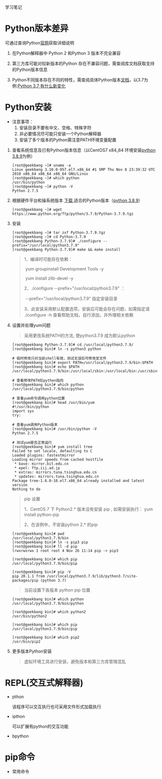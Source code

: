 

学习笔记

# Python版本差异

可通过查询Python[官网](https://www.python.org/doc/versions/)获取详细说明

1. 在Python解释器中  Python 2 和Python 3 版本不完全兼容

2. 第三方库可能对较新版本的Python 存在不兼容问题，需查阅库文档获取支持的Python版本信息

3. Python不同版本存在不同的特性，需查阅具体Python版本[文档](https://docs.python.org/)，以3.7为例:[Python 3.7 有什么新变化](https://docs.python.org/zh-cn/3.7/whatsnew/3.7.html)

# Python安装

- 注意事项：
    1. 安装目录不要有中文、空格、特殊字符
    2. 非必要情况尽可能只安装一个Python解释器
    3. 安装了多个版本的Python需注意PATH环境变量配置

1. 查看系统信息及已有Python版本信息（以CentOS7 x84_64 环境安装[python 3.8.9](https://www.python.org/ftp/python/3.7.9/Python-3.7.9.tgz)为例）

    ~~~shell
    [root@geekbang ~]# uname -a
    Linux geekbang 3.10.0-957.el7.x86_64 #1 SMP Thu Nov 8 23:39:32 UTC 2018 x86_64 x86_64 x86_64 GNU/Linux
    [root@geekbang ~]# which python
    /usr/bin/python
    [root@geekbang ~]# python -V
    Python 2.7.5
    ~~~

2. 根据硬件平台和操系统版本 [下载 ](https://www.python.org/downloads/)适合的Python版本（[python 3.8.9](https://www.python.org/ftp/python/3.7.9/Python-3.7.9.tgz)）

    ~~~shell
    [root@geekbang ~]# wget https://www.python.org/ftp/python/3.7.9/Python-3.7.9.tgz
    ~~~

3. 安装

    ~~~shell
    [root@geekbang ~]# tar zxf Python-3.7.9.tgz 
    [root@geekbang ~]# cd Python-3.7.9
    [root@geekbang Python-3.7.9]# ./configure --prefix="/usr/local/python3.7.9"
    [root@geekbang Python-3.7.9]# make && make install
    ~~~

    > 1、编译时可能存在依赖：
    >
    > ​			yum groupinstall Development Tools -y
    >
    > ​			yum install zlib-devel -y
    >
    > 2、./configure --prefix="/usr/local/python3.7.9" ： 
    >
    > ​			 --prefix="/usr/local/python3.7.9"  指定安装目录
    >
    > 3、此安装采用默认配置选项，安装后可能会存在问题，如需指定请 ./configure -h 查看帮助文档，自行添加，并外理相关依赖

4. 设置并处理yum问题

    > 采用更改系统PATH的方法, 使python3.7.9 成为默认python

    ~~~shell
    [root@geekbang Python-3.7.9]# cd /usr/local/python3.7.9/
    [root@geekbang bin]# ln -s python3 python
    
    # 临时修改只对当前shell有效，测试无误后可修改至文件
    [root@geekbang bin]# export PATH=/usr/local/python3.7.9/bin:$PATH   
    [root@geekbang bin]# echo $PATH
    /usr/local/python3.7.9/bin:/usr/local/sbin:/usr/local/bin:/usr/sbin:/usr/bin:/root/bin
    
    # 查看修改PATH后python指向
    [root@geekbang bin]# which python
    /usr/local/python3.7.9/bin/python
    
    # 查看yum命令调用python位置
    [root@geekbang bin]# head /usr/bin/yum 
    #!/usr/bin/python
    import sys
    try:
    
    # 查看yum调用Python版本
    [root@geekbang bin]# /usr/bin/python -V
    Python 2.7.5
    
    # 测试yum是否正常运行
    [root@geekbang bin]# yum install tree
    Failed to set locale, defaulting to C
    Loaded plugins: fastestmirror
    Loading mirror speeds from cached hostfile
     * base: mirror.bit.edu.cn
     * epel: ftp.iij.ad.jp
     * extras: mirrors.tuna.tsinghua.edu.cn
     * updates: mirrors.tuna.tsinghua.edu.cn
    Package tree-1.6.0-10.el7.x86_64 already installed and latest version
    Nothing to do
    
    ~~~

    > pip 设置
    >
    > 1、CentOS 7 下 Python2.* 版本没有安装 pip , 如需安装执行： yum install python-pip
    >
    > 2、在该例中，不安装python 2.* 的pip

    ~~~shell
    [root@geekbang bin]# pwd
    /usr/local/python3.7.9/bin
    [root@geekbang bin]# ln -s pip3 pip
    [root@geekbang bin]# ll -d pip
    lrwxrwxrwx 1 root root 4 Nov 26 11:14 pip -> pip3
    
    [root@geekbang bin]# which pip
    /usr/local/python3.7.9/bin/pip
    
    [root@geekbang bin]# pip -V
    pip 20.1.1 from /usr/local/python3.7.9/lib/python3.7/site-packages/pip (python 3.7)
    
    ~~~

    > 当前设置下各版本 python pip 位置

    ~~~shell
    [root@geekbang bin]# which python
    /usr/local/python3.7.9/bin/python
    
    [root@geekbang bin]# which python2
    /usr/bin/python2
    
    [root@geekbang bin]# which pip
    /usr/local/python3.7.9/bin/pip
    
    [root@geekbang bin]# which pip2
    /usr/bin/pip2
    ~~~

5. 更多版本Python安装

    > 虚拟环境工具进行安装，避免版本和第三方库管理混乱

# REPL(交互式解释器)

- pthon

    该程序可以交互执行也可采用文件形式加载执行

- ipthon

    可以扩展有python的交互功能

- bpython


# pip命令

- 常用命令

    